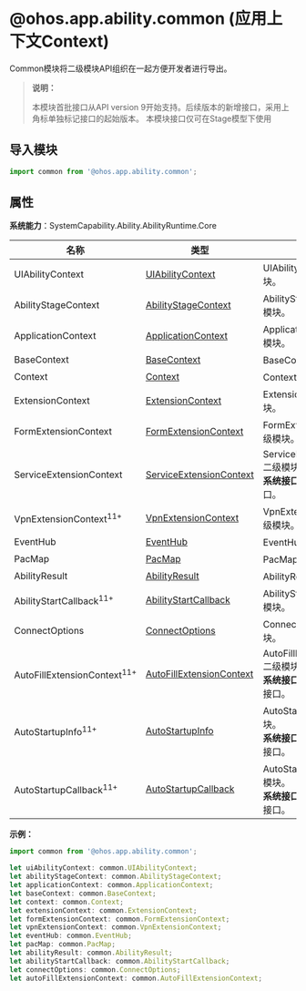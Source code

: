 # @ohos.app.ability.common (应用上下文Context)

Common模块将二级模块API组织在一起方便开发者进行导出。

> **说明：**
> 
> 本模块首批接口从API version 9开始支持。后续版本的新增接口，采用上角标单独标记接口的起始版本。
> 本模块接口仅可在Stage模型下使用

## 导入模块

```ts
import common from '@ohos.app.ability.common';
```
## 属性

**系统能力**：SystemCapability.Ability.AbilityRuntime.Core

| 名称        | 类型                 | 说明                                                         |
| ----------- | -------------------- | ------------------------------------------------------------ |
| UIAbilityContext    | [UIAbilityContext](js-apis-inner-application-uiAbilityContext.md)               | UIAbilityContext二级模块。                                |
| AbilityStageContext   | [AbilityStageContext](js-apis-inner-application-abilityStageContext.md)               | AbilityStageContext二级模块。 |
| ApplicationContext   | [ApplicationContext](js-apis-inner-application-applicationContext.md)               | ApplicationContext二级模块。 |
| BaseContext   | [BaseContext](js-apis-inner-application-baseContext.md)               | BaseContext二级模块。 |
| Context   | [Context](js-apis-inner-application-context.md)               | Context二级模块。 |
| ExtensionContext   | [ExtensionContext](js-apis-inner-application-extensionContext.md)               | ExtensionContext二级模块。 |
| FormExtensionContext   | [FormExtensionContext](js-apis-inner-application-formExtensionContext.md)               | FormExtensionContext二级模块。 |
| ServiceExtensionContext | [ServiceExtensionContext](js-apis-inner-application-serviceExtensionContext.md) | ServiceExtensionContext二级模块。<br>**系统接口**: 此接口为系统接口。|
| VpnExtensionContext<sup>11+<sup> | [VpnExtensionContext](js-apis-inner-application-VpnExtensionContext.md) | VpnExtensionContext二级模块。 |
| EventHub   | [EventHub](js-apis-inner-application-eventHub.md)               | EventHub二级模块。 |
| PacMap   | [PacMap](js-apis-inner-ability-dataAbilityHelper.md#pacmap)               | PacMap二级模块。 |
| AbilityResult   | [AbilityResult](js-apis-inner-ability-abilityResult.md)               | AbilityResult二级模块。 |
| AbilityStartCallback<sup>11+<sup>   | [AbilityStartCallback](js-apis-inner-application-abilityStartCallback.md)               | AbilityStartCallback二级模块。 |
| ConnectOptions   | [ConnectOptions](js-apis-inner-ability-connectOptions.md)               | ConnectOptions二级模块。 |
| AutoFillExtensionContext<sup>11+<sup>   | [AutoFillExtensionContext](js-apis-inner-application-autoFillExtensionContext.md)               | AutoFillExtensionContext二级模块。<br>**系统接口**：此接口为系统接口。 |
| AutoStartupInfo<sup>11+<sup>   | [AutoStartupInfo](js-apis-inner-application-autoStartupInfo.md)               | AutoStartupInfo二级模块。<br>**系统接口**：此接口为系统接口。 |
| AutoStartupCallback<sup>11+<sup>   | [AutoStartupCallback](js-apis-inner-application-autoStartupCallback.md)               | AutoStartupCallback二级模块。<br>**系统接口**：此接口为系统接口。 |

**示例：**

```ts
import common from '@ohos.app.ability.common';

let uiAbilityContext: common.UIAbilityContext;
let abilityStageContext: common.AbilityStageContext;
let applicationContext: common.ApplicationContext;
let baseContext: common.BaseContext;
let context: common.Context;
let extensionContext: common.ExtensionContext;
let formExtensionContext: common.FormExtensionContext;
let vpnExtensionContext: common.VpnExtensionContext;
let eventHub: common.EventHub;
let pacMap: common.PacMap;
let abilityResult: common.AbilityResult;
let abilityStartCallback: common.AbilityStartCallback;
let connectOptions: common.ConnectOptions;
let autoFillExtensionContext: common.AutoFillExtensionContext;
```
